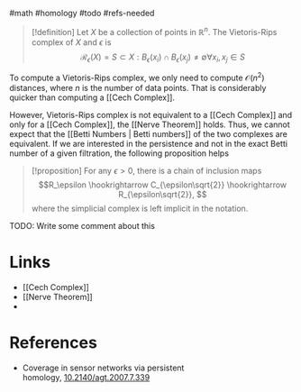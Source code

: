 #math #homology #todo #refs-needed 

> [!definition]
> Let $X$ be a collection of points in $\mathbb{R}^n$. The Vietoris-Rips complex of $X$ and $\epsilon$ is 
> $$ \mathcal{R}_\epsilon(X) = {S \subset X : B_\epsilon(x_i) \cap B_\epsilon(x_j) \neq \emptyset \forall x_i, x_j \in S}$$

To compute a Vietoris-Rips complex, we only need to compute $\mathcal{O}(n^2)$ distances, where $n$ is the number of data points. That is considerably quicker than computing a [[Cech Complex]].

However, Vietoris-Rips complex is not equivalent to a [[Cech Complex]] and only for a [[Cech Complex]], the [[Nerve Theorem]] holds. Thus, we cannot expect that the [[Betti Numbers | Betti numbers]] of the two complexes are equivalent.
If we are interested in the persistence and not in the exact Betti number of a given filtration, the following proposition helps

> [!proposition]
> For any $\epsilon > 0$, there is a chain of inclusion maps 
> $$R_\epsilon \hookrightarrow C_{\epsilon\sqrt{2}} \hookrightarrow R_{\epsilon\sqrt{2}}, $$
> where the simplicial complex is left implicit in the notation.

TODO: Write some comment about this
# Links
- [[Cech Complex]]
- [[Nerve Theorem]]
- 

# References
- Coverage in sensor networks via persistent homology, [10.2140/agt.2007.7.339](http://dx.doi.org/10.2140/agt.2007.7.339)